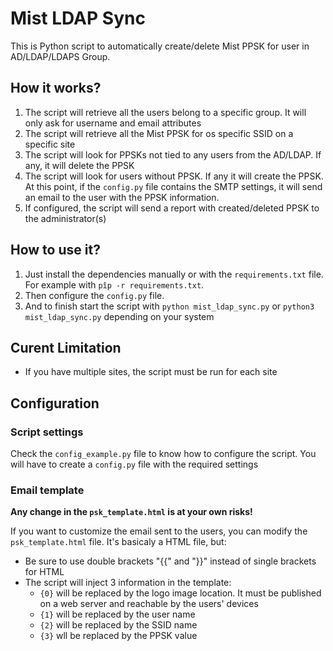 # Mist LDAP Sync
 This is Python script to automatically create/delete Mist PPSK for user in AD/LDAP/LDAPS Group.

## How it works?
1. The script will retrieve all the users belong to a specific group. It will only ask for username and email attributes
2. The script will retrieve all the Mist PPSK for os specific SSID on a specific site
3. The script will look for PPSKs not tied to any users from the AD/LDAP. If any, it will delete the PPSK
4. The script will look for users without PPSK. If any it will create the PPSK. At this point, if the `config.py` file contains the SMTP settings, it will send an email to the user with the PPSK information.
5. If configured, the script will send a report with created/deleted PPSK to the administrator(s)

## How to use it?
1. Just install the dependencies manually or with the `requirements.txt` file. For example with `pîp -r requirements.txt`.
2. Then configure the `config.py` file.
3. And to finish start the script with `python mist_ldap_sync.py` or `python3 mist_ldap_sync.py` depending on your system

##  Curent Limitation
- If you have multiple sites, the script must be run for each site

## Configuration
### Script settings
Check the `config_example.py` file to know how to configure the script. You will have to create a `config.py` file with the required settings 

### Email template
**Any change in the `psk_template.html` is at your own risks!**

If you want to customize the email sent to the users, you can modify the `psk_template.html` file. It's basicaly a HTML file, but:
- Be sure to use double brackets "{{" and "}}" instead of single brackets for HTML
- The script will inject 3 information in the template:
  - `{0}` will be replaced by the logo image location. It must be published on a web server and reachable by the users' devices
  - `{1}` will be replaced by the user name
  - `{2}` will be replaced by the SSID name
  - `{3}` wll be replaced by the PPSK value
